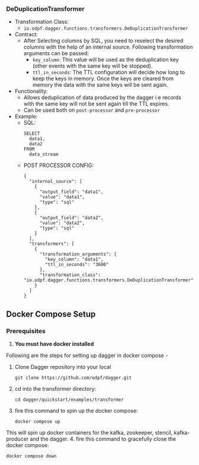 ### DeDuplicationTransformer
* Transformation Class:
    * `io.odpf.dagger.functions.transformers.DeDuplicationTransformer`
* Contract:
    * After Selecting columns by SQL, you need to reselect the desired columns with the help of an internal source. Following transformation arguments can be passed:
        * `key_column`: This value will be used as the deduplication key (other events with the same key will be stopped).
        * `ttl_in_seconds`: The TTL configuration will decide how long to keep the keys in memory. Once the keys are cleared from memory the data with the same keys will be sent again.
* Functionality:
    * Allows deduplication of data produced by the dagger i.e records with the same key will not be sent again till the TTL expires.
    * Can be used both on `post-processor` and `pre-processor`
* Example:
    * SQL:
      ```
      SELECT
        data1,
        data2
      FROM
        data_stream
      ```
    * POST PROCESSOR CONFIG:
      ```
      {
        "internal_source": [
          {
            "output_field": "data1",
            "value": "data1",
            "type": "sql"
          },
          {
            "output_field": "data2",
            "value": "data2",
            "type": "sql"
          }
        ],
        "transformers": [
          {
            "transformation_arguments": {
              "key_column": "data1",
              "ttl_in_seconds": "3600"
            },
            "transformation_class": "io.odpf.dagger.functions.transformers.DeDuplicationTransformer"
          }
        ]
      }
      ```


## Docker Compose Setup

### Prerequisites

1. **You must have docker installed**

Following are the steps for setting up dagger in docker compose -
1. Clone Dagger repository into your local

   ```shell
   git clone https://github.com/odpf/dagger.git
   ```
2. cd into the transformer directory:
   ```shell
   cd dagger/quickstart/examples/transformer 
   ```
3. fire this command to spin up the docker compose:
   ```shell
   docker compose up 
   ```
This will spin up docker containers for the kafka, zookeeper, stencil, kafka-producer and the dagger.
4. fire this command to gracefully close the docker compose:
   ```shell
   docker compose down 
   ```
   